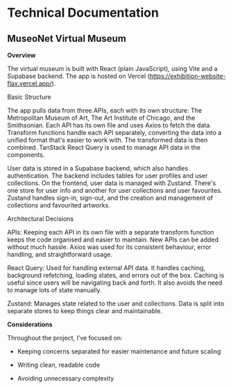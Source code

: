 # Technical Documentation

## MuseoNet Virtual Museum

**Overview**

The virtual museum is built with React (plain JavaScript), using Vite and a Supabase backend. The app is hosted on Vercel (https://exhibition-website-flax.vercel.app/).

Basic Structure

The app pulls data from three APIs, each with its own structure: The Metropolitan Museum of Art, The Art Institute of Chicago, and the Smithsonian. Each API has its own file and uses Axios to fetch the data. Transform functions handle each API separately, converting the data into a unified format that's easier to work with. The transformed data is then combined. TanStack React Query is used to manage API data in the components.

User data is stored in a Supabase backend, which also handles authentication. The backend includes tables for user profiles and user collections. On the frontend, user data is managed with Zustand. There's one store for user info and another for user collections and user favourites. Zustand handles sign-in, sign-out, and the creation and management of collections and favourited artworks.

Architectural Decisions

APIs: Keeping each API in its own file with a separate transform function keeps the code organised and easier to maintain. New APIs can be added without much hassle. Axios was used for its consistent behaviour, error handling, and straightforward usage.

React Query: Used for handling external API data. It handles caching, background refetching, loading states, and errors out of the box. Caching is useful since users will be navigating back and forth. It also avoids the need to manage lots of state manually.

Zustand: Manages state related to the user and collections. Data is split into separate stores to keep things clear and maintainable.

**Considerations**

Throughout the project, I’ve focused on:
- Keeping concerns separated for easier maintenance and future scaling

- Writing clean, readable code

- Avoiding unnecessary complexity

